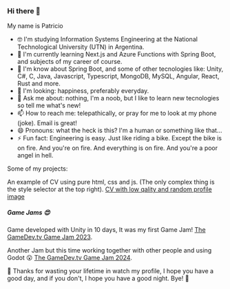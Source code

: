 ### Hi there 👋

My name is Patricio

- 🤓 I'm studying Information Systems Engineering at the National Technological University (UTN) in Argentina.
- 🌱 I'm currently learning Next.js and Azure Functions with Spring Boot, and subjects of my career of course.
- 🤔 I'm know about Spring Boot, and some of other tecnologies like: Unity, C#, C, Java, Javascript, Typescript, MongoDB, MySQL, Angular, React, Rust and more.
- 👯 I'm looking: happiness, preferably everyday.
- 💬 Ask me about: nothing, I'm a noob, but I like to learn new tecnologies so tell me what's new!
- 📫 How to reach me: telepathically, or pray for me to look at my phone (joke). Email is great!
- 😄 Pronouns: what the heck is this? I'm a human or something like that...
- ⚡ Fun fact: Engineering is easy. Just like riding a bike. Except the bike is on fire. And you're on fire. And everything is on fire. And you're a poor angel in hell.  
  
Some of my projects:

An example of CV using pure html, css and js. (The only complex thing is the style selector at the top right). 
[CV with low qality and random profile image](https://locounpoconadamas.github.io/PrimerosPasosFrontend/)

##### Game Jams 😍

Game developed with Unity in 10 days, It was my first Game Jam! 
[The GameDev.tv Game Jam 2023](https://asesinodspiadado.itch.io/altereality).

Another Jam but this time working together with other people and using Godot 😮
[The GameDev.tv Game Jam 2024](https://kuitthegeek.itch.io/the-last-dance).




🤗 Thanks for wasting your lifetime in watch my profile, I hope you have a good day, and if you don't, I hope you have a good night. Bye! 👋


